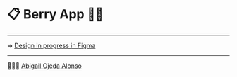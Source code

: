 # 📋 Berry App 🍇🍒


---
➜ [Design in progress in Figma](https://www.figma.com/file/2hSVjy3OUFsHX7uPmyyXDn/Berry?node-id=6%3A26&t=2a6EhUddMssouIVS-0)


---
 🙋🏻‍♀️ [Abigail Ojeda Alonso](https://es.linkedin.com/in/abigail-ojeda)
